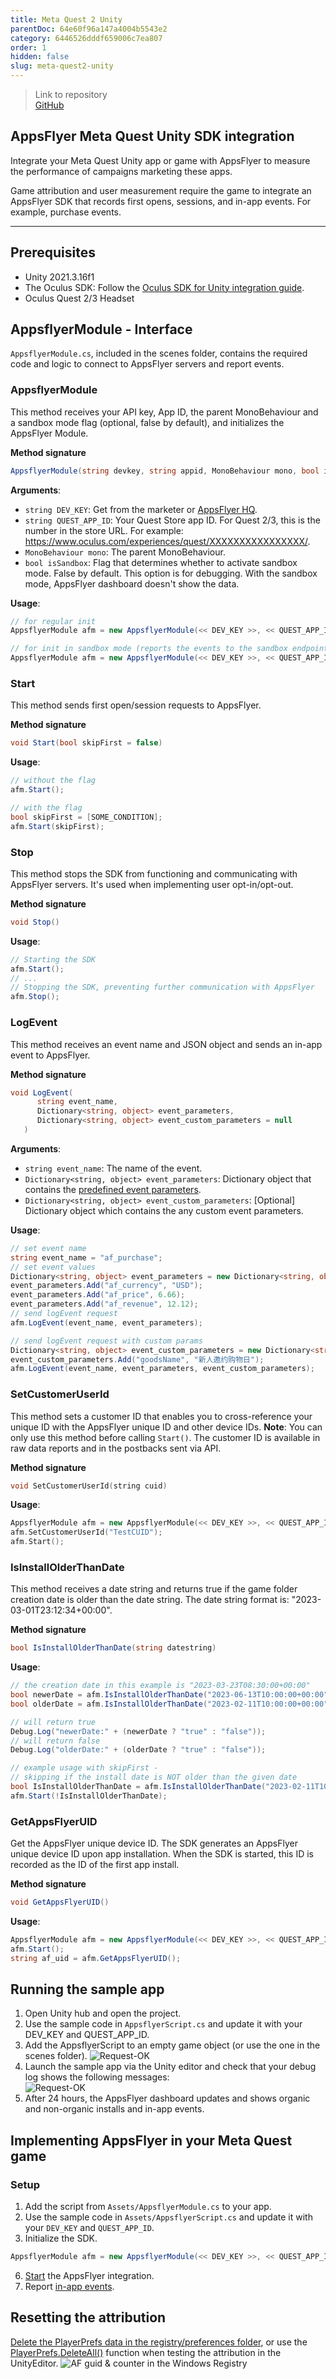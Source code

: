 ```yaml
---
title: Meta Quest 2 Unity
parentDoc: 64e60f96a147a4004b5543e2
category: 6446526dddf659006c7ea807
order: 1
hidden: false
slug: meta-quest2-unity
---
```


> Link to repository  
> [GitHub](https://github.com/AppsFlyerSDK/appsflyer-meta-quest2-unity-sample-app)

## AppsFlyer Meta Quest Unity SDK integration

Integrate your Meta Quest Unity app or game with AppsFlyer to measure the performance of campaigns marketing these apps.

Game attribution and user measurement require the game to integrate an AppsFlyer SDK that records first opens, sessions, and in-app events. For example, purchase events.

<hr/>

## Prerequisites
- Unity 2021.3.16f1
- The Oculus SDK: Follow the [Oculus SDK for Unity integration guide](https://developer.oculus.com/documentation/unity/unity-gs-overview/).
- Oculus Quest 2/3 Headset

## AppsflyerModule - Interface

`AppsflyerModule.cs`, included in the scenes folder, contains the required code and logic to connect to AppsFlyer servers and report events.

### AppsflyerModule

This method receives your API key, App ID, the parent MonoBehaviour and a sandbox mode flag (optional, false by default), and initializes the AppsFlyer Module.

**Method signature**

```c#
AppsflyerModule(string devkey, string appid, MonoBehaviour mono, bool isSandbox = false)
```

**Arguments**:

- `string DEV_KEY`: Get from the marketer or [AppsFlyer HQ](https://support.appsflyer.com/hc/en-us/articles/211719806-App-settings-#general-app-settings).
- `string QUEST_APP_ID`: Your Quest Store app ID. For Quest 2/3, this is the number in the store URL. For example: https://www.oculus.com/experiences/quest/XXXXXXXXXXXXXXXX/.
- `MonoBehaviour mono`: The parent MonoBehaviour.
- `bool isSandbox`: Flag that determines whether to activate sandbox mode. False by default. This option is for debugging. With the sandbox mode, AppsFlyer dashboard doesn't show the data. 

**Usage**:

```c#
// for regular init
AppsflyerModule afm = new AppsflyerModule(<< DEV_KEY >>, << QUEST_APP_ID >>, this);

// for init in sandbox mode (reports the events to the sandbox endpoint)
AppsflyerModule afm = new AppsflyerModule(<< DEV_KEY >>, << QUEST_APP_ID >>, this, true);
```

### Start

This method sends first open/session requests to AppsFlyer.

**Method signature**

```c#
void Start(bool skipFirst = false)
```

**Usage**:

```c#
// without the flag
afm.Start();

// with the flag
bool skipFirst = [SOME_CONDITION];
afm.Start(skipFirst);
```

### Stop

This method stops the SDK from functioning and communicating with AppsFlyer servers. It's used when implementing user opt-in/opt-out.

**Method signature**

```c#
void Stop()
```

**Usage**:

```c#
// Starting the SDK
afm.Start();
// ...
// Stopping the SDK, preventing further communication with AppsFlyer
afm.Stop();
```

### LogEvent

This method receives an event name and JSON object and sends an in-app event to AppsFlyer.

**Method signature**

```c#
void LogEvent(
      string event_name,
      Dictionary<string, object> event_parameters,
      Dictionary<string, object> event_custom_parameters = null
   )
```

**Arguments**:

- `string event_name`: The name of the event.
- `Dictionary<string, object> event_parameters`: Dictionary object that contains the [predefined event parameters](https://dev.appsflyer.com/hc/docs/ctv-log-event-event-parameters).
- `Dictionary<string, object> event_custom_parameters`: [Optional] Dictionary object which contains the any custom event parameters.

**Usage**:

```c#
// set event name
string event_name = "af_purchase";
// set event values
Dictionary<string, object> event_parameters = new Dictionary<string, object>();
event_parameters.Add("af_currency", "USD");
event_parameters.Add("af_price", 6.66);
event_parameters.Add("af_revenue", 12.12);
// send logEvent request
afm.LogEvent(event_name, event_parameters);

// send logEvent request with custom params
Dictionary<string, object> event_custom_parameters = new Dictionary<string, object>();
event_custom_parameters.Add("goodsName", "新人邀约购物日");
afm.LogEvent(event_name, event_parameters, event_custom_parameters);
```


### SetCustomerUserId

This method sets a customer ID that enables you to cross-reference your unique ID with the AppsFlyer unique ID and other device IDs. **Note**: You can only use this method before calling `Start()`.
The customer ID is available in raw data reports and in the postbacks sent via API.

**Method signature**

```c++
void SetCustomerUserId(string cuid)
```

**Usage**:

```c++
AppsflyerModule afm = new AppsflyerModule(<< DEV_KEY >>, << QUEST_APP_ID >>, this);
afm.SetCustomerUserId("TestCUID");
afm.Start();
```

### IsInstallOlderThanDate

This method receives a date string and returns true if the game folder creation date is older than the date string. The date string format is: "2023-03-01T23:12:34+00:00".

**Method signature**

```c#
bool IsInstallOlderThanDate(string datestring)
```

**Usage**:

```c#
// the creation date in this example is "2023-03-23T08:30:00+00:00"
bool newerDate = afm.IsInstallOlderThanDate("2023-06-13T10:00:00+00:00");
bool olderDate = afm.IsInstallOlderThanDate("2023-02-11T10:00:00+00:00");

// will return true
Debug.Log("newerDate:" + (newerDate ? "true" : "false"));
// will return false
Debug.Log("olderDate:" + (olderDate ? "true" : "false"));

// example usage with skipFirst -
// skipping if the install date is NOT older than the given date
bool IsInstallOlderThanDate = afm.IsInstallOlderThanDate("2023-02-11T10:00:00+00:00");
afm.Start(!IsInstallOlderThanDate);
```

### GetAppsFlyerUID

Get the AppsFlyer unique device ID. The SDK generates an AppsFlyer unique device ID upon app installation. When the SDK is started, this ID is recorded as the ID of the first app install.

**Method signature**

```c#
void GetAppsFlyerUID()
```

**Usage**:

```c#
AppsflyerModule afm = new AppsflyerModule(<< DEV_KEY >>, << QUEST_APP_ID >>, this);
afm.Start();
string af_uid = afm.GetAppsFlyerUID();
```

## Running the sample app

1. Open Unity hub and open the project.
2. Use the sample code in `AppsflyerScript.cs` and update it with your DEV_KEY and QUEST_APP_ID.
3. Add the AppsflyerScript to an empty game object (or use the one in the scenes folder).
   ![Request-OK](https://files.readme.io/b271553-small-EpicGameObject.PNG)
4. Launch the sample app via the Unity editor and check that your debug log shows the following messages:  
   ![Request-OK](https://files.readme.io/7105a10-small-202OK.PNG)
5. After 24 hours, the AppsFlyer dashboard updates and shows organic and non-organic installs and in-app events.

## Implementing AppsFlyer in your Meta Quest game

### Setup

1. Add the script from `Assets/AppsflyerModule.cs` to your app.
2. Use the sample code in `Assets/AppsflyerScript.cs` and update it with your `DEV_KEY` and `QUEST_APP_ID`.
3. Initialize the SDK.

```c#
AppsflyerModule afm = new AppsflyerModule(<< DEV_KEY >>, << QUEST_APP_ID >>, this);
```

6. [Start](#start) the AppsFlyer integration.
7. Report [in-app events](#logevent).

## Resetting the attribution

[Delete the PlayerPrefs data in the registry/preferences folder](https://docs.unity3d.com/ScriptReference/PlayerPrefs.html), or use the [PlayerPrefs.DeleteAll()](https://docs.unity3d.com/2020.1/Documentation/ScriptReference/PlayerPrefs.DeleteAll.html) function when testing the attribution in the UnityEditor.
![AF guid & counter in the Windows Registry](https://files.readme.io/51b1681-image.png)
